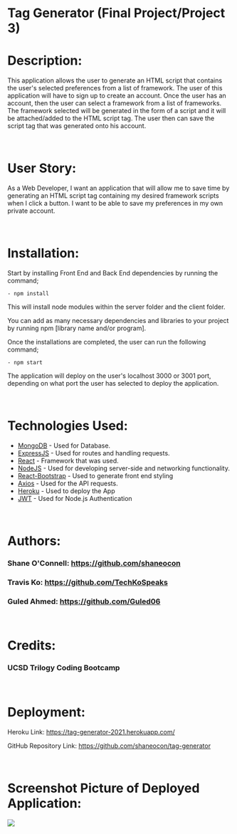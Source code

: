 # Tag Generator (Final Project/Project 3)

# Description:

This application allows the user to generate an HTML script that contains the user's selected preferences from a list of framework. The user of this application will have to sign up to create an account. Once the user has an account, then the user can select a framework from a list of frameworks. The framework selected will be generated in the form of a script and it will be attached/added to the HTML script tag. The user then can save the script tag that was generated onto his account. 

<br>

# User Story:

As a Web Developer, I want an application that will allow me to save time by generating an HTML script tag containing my desired framework scripts when I click a button. I want to be able to save my preferences in my own private account. 

<br>

# Installation: 

Start by installing Front End and Back End dependencies by running the command;

    - npm install

This will install node modules within the server folder and the client folder.

You can add as many necessary dependencies and libraries to your project by running npm [library name and/or program].

Once the installations are completed, the user can run the following command;

    - npm start

The application will deploy on the user's localhost 3000 or 3001 port, depending on what port the user has selected to deploy the application. 

<br>

# Technologies Used:

* [MongoDB](www.npmjs.com/package/mongodb) - Used for Database.
* [ExpressJS](https://www.npmjs.com/package/express) - Used for routes and handling requests.
* [React](https://github.com/reactjs/reactjs.org) - Framework that was used.
* [NodeJS](https://www.npmjs.com/package/node) - Used for developing server-side and networking functionality.
* [React-Bootstrap](https://react-bootstrap.github.io/) - Used to generate front end styling
* [Axios](https://www.npmjs.com/package/axios) - Used for the API requests.
* [Heroku](https://devcenter.heroku.com/categories/reference) - Used to deploy the App
* [JWT](https://jwt.io/) - Used for Node.js Authentication

<br>

# Authors:

### Shane O'Connell: https://github.com/shaneocon

### Travis Ko: https://github.com/TechKoSpeaks

### Guled Ahmed: https://github.com/Guled06

<br>

# Credits:

### UCSD Trilogy Coding Bootcamp

<br>

# Deployment:

Heroku Link: https://tag-generator-2021.herokuapp.com/

GitHub Repository Link: https://github.com/shaneocon/tag-generator

<br>

# Screenshot Picture of Deployed Application:

<img src="./docs/project3img">


